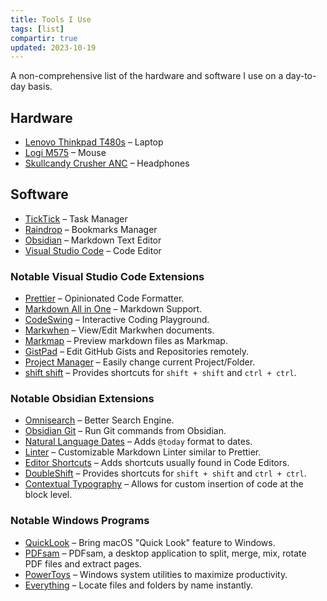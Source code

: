 ```yaml
---
title: Tools I Use
tags: [list]
compartir: true
updated: 2023-10-19
---
```


A non-comprehensive list of the hardware and software I use on a day-to-day basis.

## Hardware

* [Lenovo Thinkpad T480s](https://www.notebookcheck.net/Lenovo-ThinkPad-T480s-20L8S02D00.294734.0.html) – Laptop
* [Logi M575](https://www.logitech.com/en-us/products/mice/m575-ergo-wireless-trackball) – Mouse
* [Skullcandy Crusher ANC](https://info.skullcandy.com/Support?Dest=hc%2Fen-us%2Farticles%2F360034534854-Crusher-ANC-Wireless) – Headphones

## Software

* [TickTick](https://ticktick.com/) – Task Manager
* [Raindrop](https://raindrop.io/) – Bookmarks Manager
* [Obsidian](https://obsidian.md/) – Markdown Text Editor
* [Visual Studio Code](https://code.visualstudio.com/) – Code Editor

### Notable Visual Studio Code Extensions

* [Prettier](https://marketplace.visualstudio.com/items?itemName=esbenp.prettier-vscode) – Opinionated Code Formatter.
* [Markdown All in One](https://marketplace.visualstudio.com/items?itemName=yzhang.markdown-all-in-one) – Markdown Support.
* [CodeSwing](https://marketplace.visualstudio.com/items?itemName=codespaces-Contrib.codeswing) – Interactive Coding Playground.
* [Markwhen](https://marketplace.visualstudio.com/items?itemName=Markwhen.markwhen) – View/Edit Markwhen documents.
* [Markmap](https://marketplace.visualstudio.com/items?itemName=gera2ld.markmap-vscode) – Preview markdown files as Markmap.
* [GistPad](https://marketplace.visualstudio.com/items?itemName=vsls-contrib.gistfs) – Edit GitHub Gists and Repositories remotely.
* [Project Manager](https://marketplace.visualstudio.com/items?itemName=alefragnani.project-manager) – Easily change current Project/Folder.
* [shift shift](https://marketplace.visualstudio.com/items?itemName=ahgood.shift-shift) – Provides shortcuts for `shift + shift` and `ctrl + ctrl`.

### Notable Obsidian Extensions

* [Omnisearch](https://github.com/scambier/obsidian-omnisearch) – Better Search Engine.
* [Obsidian Git](https://github.com/denolehov/obsidian-git) – Run Git commands from Obsidian.
* [Natural Language Dates](https://github.com/argenos/nldates-obsidian) – Adds `@today` format to dates.
* [Linter](https://github.com/platers/obsidian-linter) – Customizable Markdown Linter similar to Prettier.
* [Editor Shortcuts](https://github.com/timhor/obsidian-editor-shortcuts) – Adds shortcuts usually found in Code Editors.
* [DoubleShift](https://github.com/Qwyntex/doubleshift) – Provides shortcuts for `shift + shift` and `ctrl + ctrl`.
* [Contextual Typography](https://github.com/mgmeyers/obsidian-contextual-typography) – Allows for custom insertion of code at the block level.

### Notable Windows Programs

* [QuickLook](https://github.com/QL-Win/QuickLook) – Bring macOS "Quick Look" feature to Windows.
* [PDFsam](https://github.com/torakiki/pdfsam) – PDFsam, a desktop application to split, merge, mix, rotate PDF files and extract pages.
* [PowerToys](https://github.com/microsoft/PowerToys) – Windows system utilities to maximize productivity.
* [Everything](https://www.voidtools.com/) – Locate files and folders by name instantly.
